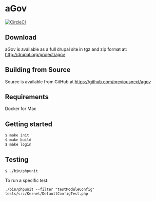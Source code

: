 # aGov

[![CircleCI](https://circleci.com/gh/previousnext/agov/tree/8.x-2.x.svg?style=svg)](https://circleci.com/gh/previousnext/agov/tree/8.x-2.x)

## Download

aGov is available as a full drupal site in tgz and zip format at: http://drupal.org/project/agov

## Building from Source

Source is available from GitHub at https://github.com/previousnext/agov

## Requirements

Docker for Mac


## Getting started

```bash
$ make init
$ make build
$ make login
```

## Testing

```bash
$ ./bin/phpunit
```

To run a specific test:

```$bash
./bin/phpunit --filter "testModuleConfig" tests/src/Kernel/DefaultConfigTest.php
```
